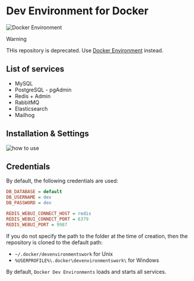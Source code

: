 # Dev Environment for Docker

<img src="https://preview.dragon-code.pro/andrey-helldar/dev-environment.svg?brand=docker" alt="Docker Environment"/>

> [!WARNING]
>
> THis repository is deprecated. Use [Docker Environment](https://github.com/andrey-helldar/docker-environment) instead.

## List of services

* MySQL
* PostgreSQL - pgAdmin
* Redis + Admin
* RabbitMQ
* Elasticsearch
* Mailhog

## Installation & Settings

![how to use](.github/images/how-to-use.gif)

## Credentials

By default, the following credentials are used:

```ini
DB_DATABASE = default
DB_USERNAME = dev
DB_PASSWORD = dev

REDIS_WEBUI_CONNECT_HOST = redis
REDIS_WEBUI_CONNECT_PORT = 6379
REDIS_WEBUI_PORT = 9987
```

If you do not specify the path to the folder at the time of creation, then the repository is cloned to the default path:

- `~/.docker/devenvironmentswork` for Unix
- `%USERPROFILE%\.docker\devenvironmentswork\` for Windows

By default, `Docker Dev Environments` loads and starts all services.
